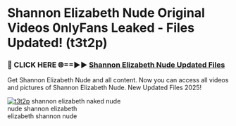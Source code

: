 # Shannon Elizabeth Nude Original Videos 0nlyFans Leaked - Files Updated! (t3t2p)

<h3>🔴 CLICK HERE 🌐==►► <a href="https://tinyurl.com/5h6xmrr3" rel="nofollow">Shannon Elizabeth Nude Updated Files</a></h3>

Get Shannon Elizabeth Nude and all content. Now you can access all videos and pictures of Shannon Elizabeth Nude. New Updated Files 2025!

[![t3t2p](https://i.imgur.com/KVD873Z.gif)](https://tinyurl.com/5h6xmrr3)
shannon elizabeth naked nude<br>
nude shannon elizabeth<br>
elizabeth shannon nude